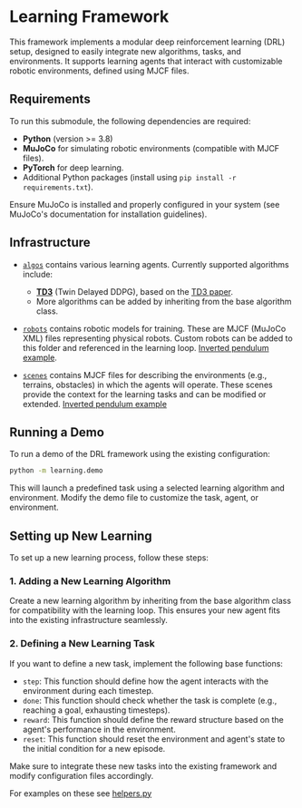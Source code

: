 # Learning Framework

This framework implements a modular deep reinforcement learning (DRL) setup, designed to easily integrate new algorithms, tasks, and environments. It supports learning agents that interact with customizable robotic environments, defined using MJCF files.

## Requirements 

To run this submodule, the following dependencies are required:
- **Python** (version >= 3.8)
- **MuJoCo** for simulating robotic environments (compatible with MJCF files).
- **PyTorch** for deep learning.
- Additional Python packages (install using `pip install -r requirements.txt`).

Ensure MuJoCo is installed and properly configured in your system (see MuJoCo's documentation for installation guidelines).

## Infrastructure

- [`algos`](learning/algos) contains various learning agents. Currently supported algorithms include:
  - **[TD3](learning/algos/td3/README.md)** (Twin Delayed DDPG), based on the [TD3 paper](https://arxiv.org/pdf/1802.09477).
  - More algorithms can be added by inheriting from the base algorithm class.
  
- [`robots`](learning/robots) contains robotic models for training. These are MJCF (MuJoCo XML) files representing physical robots. Custom robots can be added to this folder and referenced in the learning loop. [Inverted pendulum example](learning/robots/inv_pen_motor.py).
  
- [`scenes`](learning/scenes) contains MJCF files for describing the environments (e.g., terrains, obstacles) in which the agents will operate. These scenes provide the context for the learning tasks and can be modified or extended. [Inverted pendulum example](learning/scenes/inverted_pendulum.xml)

## Running a Demo

To run a demo of the DRL framework using the existing configuration:
```bash
python -m learning.demo
```
This will launch a predefined task using a selected learning algorithm and environment. Modify the demo file to customize the task, agent, or environment.

## Setting up New Learning

To set up a new learning process, follow these steps:

### 1. Adding a New Learning Algorithm
Create a new learning algorithm by inheriting from the base algorithm class for compatibility with the learning loop. This ensures your new agent fits into the existing infrastructure seamlessly.

### 2. Defining a New Learning Task
If you want to define a new task, implement the following base functions:
- `step`: This function should define how the agent interacts with the environment during each timestep.
- `done`: This function should check whether the task is complete (e.g., reaching a goal, exhausting timesteps).
- `reward`: This function should define the reward structure based on the agent's performance in the environment.
- `reset`: This function should reset the environment and agent's state to the initial condition for a new episode.

Make sure to integrate these new tasks into the existing framework and modify configuration files accordingly.

For examples on these see [helpers.py](learning/helpers.py)